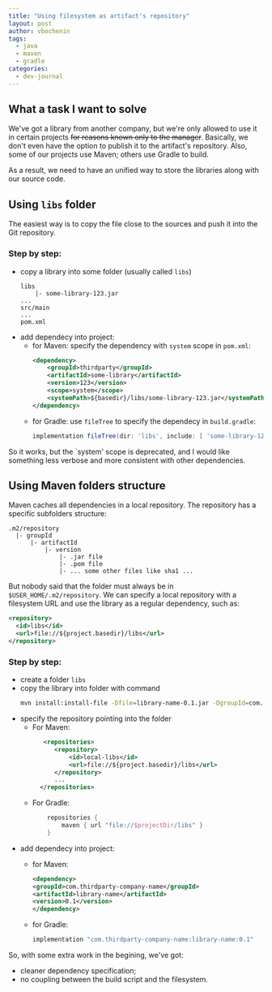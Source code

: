 ```yaml
---
title: "Using filesystem as artifact's repository"
layout: post
author: vbochenin
tags:
  - java
  - maven
  - gradle
categories:
  - dev-journal
---
```


## What a task I want to solve

We've got a library from another company, but we're only allowed to use it in certain projects ~~for reasons known only to the manager~~.
Basically, we don't even have the option to publish it to the artifact's repository.
Also, some of our projects use Maven; others use Gradle to build. 

As a result, we need to have an unified way to store the libraries along with our source code.

## Using `libs` folder

The easiest way is to copy the file close to the sources and push it into the Git repository.
### Step by step:
- copy a library into some folder (usually called `libs`)
    ```
    libs
        |- some-library-123.jar
    ...
    src/main
    ...
    pom.xml
    ```
- add dependecy into project:
    - for Maven: specify the dependency with `system` scope in `pom.xml`:
        ```xml
        <dependency>
            <groupId>thirdparty</groupId>
            <artifactId>some-library</artifactId>
            <version>123</version>
            <scope>system</scope>
            <systemPath>${basedir}/libs/some-library-123.jar</systemPath>
        </dependency>
        ```
    - for Gradle: use `fileTree` to specify the dependecy in `build.gradle`:
        ```groovy
        implementation fileTree(dir: 'libs', include: [ 'some-library-123.jar', ...])
        ```

So it works, but the `system' scope is deprecated, and I would like something less verbose and more consistent with other dependencies.

## Using Maven folders structure

Maven caches all dependencies in a local repository. The repository has a specific subfolders structure:
```
.m2/repository
  |- groupId
      |- artifactId
          |- version
              |- .jar file
              |- .pom file
              |- ... some other files like sha1 ...
```

But nobody said that the folder must always be in `$USER_HOME/.m2/repository`. We can specify a local repository with a filesystem URL and use the library as a regular dependency, such as:
```xml
<repository>  
  <id>libs</id>  
  <url>file://${project.basedir}/libs</url>  
</repository>
```

### Step by step:
- create a folder `libs`
- copy the library into folder with command
  ```bash
  mvn install:install-file -Dfile=library-name-0.1.jar -DgroupId=com.thirdparty-company-name -DartifactId=library-name -Dversion=0.1 -Dpackaging=jar -DlocalRepositoryPath=libs
  ```
- specify the repository pointing into the folder
    - For Maven:
      ```xml
         <repositories>
            <repository>
                <id>local-libs</id>  
                <url>file://${project.basedir}/libs</url>  
            </repository>
            ... 
        </repositories>
      ```
    - For Gradle:
      ``` groovy
          repositories {
              maven { url "file://$projectDir/libs" }  
          }
      ```
- add dependecy into project:      
    - for Maven: 
        ```xml
        <dependency>
        <groupId>com.thirdparty-company-name</groupId>
        <artifactId>library-name</artifactId>
        <version>0.1</version>
        </dependency>
        ```
    
    - for Gradle: 
        ```groovy
        implementation "com.thirdparty-company-name:library-name:0.1"
        ```

So, with some extra work in the begining, we've got:
- cleaner dependency specification;
- no coupling between the build script and the filesystem.